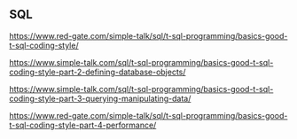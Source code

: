SQL
-------------

https://www.red-gate.com/simple-talk/sql/t-sql-programming/basics-good-t-sql-coding-style/

https://www.simple-talk.com/sql/t-sql-programming/basics-good-t-sql-coding-style-part-2-defining-database-objects/

https://www.simple-talk.com/sql/t-sql-programming/basics-good-t-sql-coding-style-part-3-querying-manipulating-data/

https://www.red-gate.com/simple-talk/sql/t-sql-programming/basics-good-t-sql-coding-style-part-4-performance/